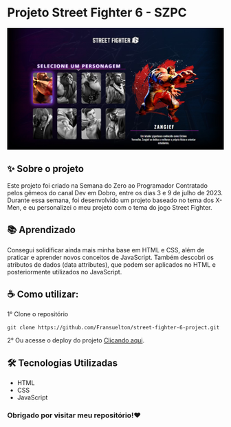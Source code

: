 # Projeto Street Fighter 6 - SZPC

![](./design/desktop-design.jpg)

## ✨ Sobre o projeto

Este projeto foi criado na Semana do Zero ao Programador Contratado pelos gêmeos do canal Dev em Dobro, entre os dias 3 e 9 de julho de 2023. Durante essa semana, foi desenvolvido um projeto baseado no tema dos X-Men, e eu personalizei o meu projeto com o tema do jogo Street Fighter.

## 📚 Aprendizado

Consegui solidificar ainda mais minha base em HTML e CSS, além de praticar e aprender novos conceitos de JavaScript. Também descobri os atributos de dados (data attributes), que podem ser aplicados no HTML e posteriormente utilizados no JavaScript.

## ☕ Como utilizar:

1° Clone o repositório

```
git clone https://github.com/Fransuelton/street-fighter-6-project.git
```

2° Ou acesse o deploy do projeto [Clicando aqui](https://fransuelton.github.io/street-fighter-6-project/).

## 🛠️ Tecnologias Utilizadas

- HTML
- CSS
- JavaScript

### Obrigado por visitar meu repositório!❤️